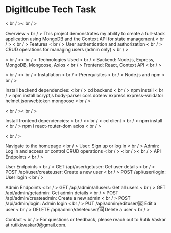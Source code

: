 <h1>Digitlcube Tech Task</h1>
< br / >< br / >

Overview < br / >
  This project demonstrates my ability to create a full-stack application using MongoDB and the Context API for state management.< br / >
< br / >
Features < br / >
  User authentication and authorization < br / >
  CRUD operations for managing users (admin only)  < br / >

< br / >< br / >
Technologies Used < br / >
  Backend: Node.js, Express, MongoDB, Mongoose, Axios < br / >
  Frontend: React, Context API < br / >

< br / >< br / >
Installation < br / >
Prerequisites < br / >
  Node.js and npm < br / >

Install backend dependencies: < br / >
cd backend < br / >
  npm install < br / >
  npm install bcryptjs body-parser cors dotenv express express-validator helmet jsonwebtoken mongoose < br / >
  
  < br / >< br / >

Install frontend dependencies: < br / >< br / >
cd client < br / >
  npm install < br / >
  npm i react-router-dom axios < br / >

< br / >



Navigate to the homepage < br / >
  User: Sign up or log in < br / >
  Admin: Log in and access or control CRUD operations < br / >
< br / >< br / >
API Endpoints < br / >

User Endpoints < br / >
GET /api/user/getuser: Get user details  < br / >
POST /api/user/createuser: Create a new user  < br / >
POST /api/user/login: User login   < br / >

Admin Endpoints < br / >
  GET /api/admin/allusers: Get all users < br / >
  GET /api/admin/getadmin: Get admin details < br / >
  POST /api/admin/createadmin: Create a new admin < br / >
  POST /api/admin/login: Admin login < br / >
  PUT /api/admin/edituser/:id: Edit a user < br / >
  DELETE /api/admin/deleteuser/:id: Delete a user < br / >

Contact < br / >
For questions or feedback, please reach out to Rutik Vaskar at rutikkvaskar9@gmail.com.
